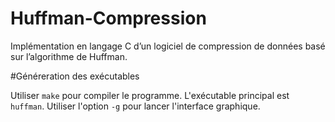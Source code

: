 
# Huffman-Compression

Implémentation en langage C d’un logiciel de compression de données basé sur l’algorithme de Huffman. 

#Généreration des exécutables

Utiliser `make` pour compiler le programme. L'exécutable principal est `huffman`. 
Utiliser l'option `-g` pour lancer l'interface graphique.  

